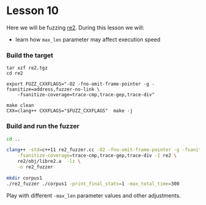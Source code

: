 # Lesson 10

Here we will be fuzzing [re2]. During this lesson we will:
* learn how `max_len` parameter may affect execution speed


### Build the target

```
tar xzf re2.tgz
cd re2

export FUZZ_CXXFLAGS="-O2 -fno-omit-frame-pointer -g -fsanitize=address,fuzzer-no-link \
    -fsanitize-coverage=trace-cmp,trace-gep,trace-div"

make clean
CXX=clang++ CXXFLAGS="$FUZZ_CXXFLAGS"  make -j
```

### Build and run the fuzzer

```bash
cd ..

clang++ -std=c++11 re2_fuzzer.cc -O2 -fno-omit-frame-pointer -g -fsanitize=address,fuzzer \
    -fsanitize-coverage=trace-cmp,trace-gep,trace-div -I re2 \
    re2/obj/libre2.a  -lz \
    -o re2_fuzzer

mkdir corpus1
./re2_fuzzer ./corpus1 -print_final_stats=1 -max_total_time=300
```

Play with different `-max_len` parameter values and other adjustments.

[re2]: https://github.com/google/re2

